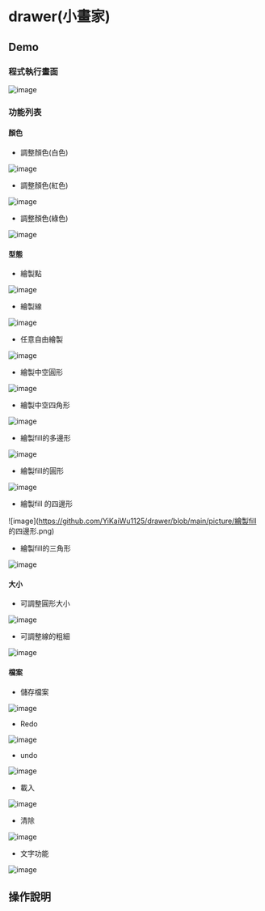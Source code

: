 # drawer(小畫家)

## Demo

### 程式執行畫面

![image](https://github.com/YiKaiWu1125/drawer/blob/main/picture/%E4%B8%BB%E5%8A%9F%E8%83%BD%E9%81%B8%E5%96%AE.png)

### 功能列表

#### 顏色

+ 調整顏色(白色)

![image](https://github.com/YiKaiWu1125/drawer/blob/main/picture/調整顏色白色.png)

+ 調整顏色(紅色)

![image](https://github.com/YiKaiWu1125/drawer/blob/main/picture/調整顏色紅色.png)

+ 調整顏色(綠色)

![image](https://github.com/YiKaiWu1125/drawer/blob/main/picture/調整顏色綠色.png)

#### 型態

+ 繪製點

![image](https://github.com/YiKaiWu1125/drawer/blob/main/picture/繪製點座標.png)

+ 繪製線

![image](https://github.com/YiKaiWu1125/drawer/blob/main/picture/繪製線.png)

+ 任意自由繪製

![image](https://github.com/YiKaiWu1125/drawer/blob/main/picture/任意自由繪畫.png)

+ 繪製中空圓形

![image](https://github.com/YiKaiWu1125/drawer/blob/main/picture/繪製中空圓形.png)

+ 繪製中空四角形

![image](https://github.com/YiKaiWu1125/drawer/blob/main/picture/繪製中空四角形.png)

+ 繪製fill的多邊形

![image](https://github.com/YiKaiWu1125/drawer/blob/main/picture/繪製fill的多邊形.png)

+ 繪製fill的圓形

![image](https://github.com/YiKaiWu1125/drawer/blob/main/picture/繪製fill的圓形.png)

+ 繪製fill 的四邊形

![image](https://github.com/YiKaiWu1125/drawer/blob/main/picture/繪製fill 的四邊形.png)

+ 繪製fill的三角形

![image](https://github.com/YiKaiWu1125/drawer/blob/main/picture/繪製fill的三角形.png)

#### 大小

+ 可調整圓形大小

![image](https://github.com/YiKaiWu1125/drawer/blob/main/picture/可調整大小.png)

+ 可調整線的粗細

![image](https://github.com/YiKaiWu1125/drawer/blob/main/picture/可調大小圓.png)

#### 檔案

+ 儲存檔案

![image](https://github.com/YiKaiWu1125/drawer/blob/main/picture/儲存檔案.png)

+ Redo

![image](https://github.com/YiKaiWu1125/drawer/blob/main/picture/執行redo.png)

+ undo

![image](https://github.com/YiKaiWu1125/drawer/blob/main/picture/執行undo.png)

+ 載入

![image](https://github.com/YiKaiWu1125/drawer/blob/main/picture/載入存檔.png)

+ 清除

![image](https://github.com/YiKaiWu1125/drawer/blob/main/picture/清除.png)

+ 文字功能

![image](https://github.com/YiKaiWu1125/drawer/blob/main/picture/文字功能.png)

## 操作說明
